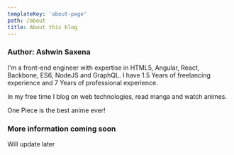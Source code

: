```yaml
---
templateKey: 'about-page'
path: /about
title: About this blog
---
```

### Author:  Ashwin Saxena
I'm a front-end engineer with expertise in HTML5, Angular, React, Backbone, ES6, NodeJS and GraphQL.
I have 1.5 Years of freelancing experience and 7 Years of professional experience.

In my free time I blog on web technologies, read manga and watch animes.

One Piece is the best anime ever!

### More information coming soon
Will update later